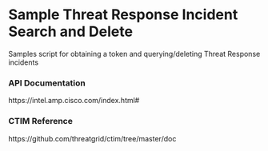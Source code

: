 
<h1>Sample Threat Response Incident Search and Delete</h1>

Samples script for obtaining a token and querying/deleting Threat Response incidents

<h3>API Documentation</h3>
https://intel.amp.cisco.com/index.html#

<h3>CTIM Reference</h3>
https://github.com/threatgrid/ctim/tree/master/doc
